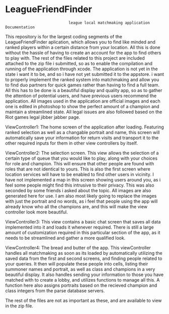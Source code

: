# LeagueFriendFinder
                                league local matchmaking application Documentation

  This repository is for the largest coding segments of the LeagueFriendFinder aplication, which allows you to find like
minded and ranked players within a certain distance from your location. All this is done without the hassle of having to 
create an account for the app to find others to play with. The rest of the files related to this project are included  
attached to the zip file i submitted, so as to enable the compilation and running of the application through xcode. The 
application is not yet in the state i want it to be, and so i have not yet submitted it to the appstore. i want to 
properly implement the ranked system into matchmaking and allow you to find duo partners for quick games rather than 
having to find a full team. All this has to be done is a beautiful display and quality app, so as to gather the attention
of potential users, and have previous users recommend the application. All images used in the application are 
official images and each one is edited in photoshop to show the perfect amount of a champion and maintain a 
streamlined state. All legal issues are also followed based on the Riot games legal jibber jabber page.

ViewController1: The home screen of the application after loading. Featuring ranked selection as well as a changable 
portrait and name, this screen will automatically save your information for return visits and transport it to the 
other required inputs for them in other view controllers by itself.

ViewController2: The selection screen. This view allows the selection of a certain type of queue that you would like to 
play, along with your choices for role and champion. This will ensure that other people are found with roles that are not 
identical to yours. This is also the first screen where location services will have to be enabled to find other users in 
vicinity. I have not implemented a map in this screen showing users around you, as i feel some people might find this 
intrusive to their privacy. This was also seconded by some friends i asked about the topic. All images are also 
generated here for use. I am also most likely going to replace the images with just the portrait and no words, 
as i feel that people using the app will already know who all the champions are, and this will make the view controller
look more beautiful.

ViewController3: This view contains a basic chat screen that saves all data implemented into it and loads it whenever 
required. There is still a large amount of customization required in this particular section of the app, as it needs
to be streamlined and gather a more qualified look.

ViewController4: The bread and butter of the app. This viewController handles all matchmaking as soon as its loaded by 
automatically utilizing the saved data from the first and second screens, and finding people related to your queries. 
It then will populate these people into cells, listing their summoner names and portrait, as well as class and champions
in a very beautiful display. It also handles sending your information to those you have matched with to create a 
lobby, and utilizes functions to manage all this. A function here also assigns portraits based on the recieved 
champion and class integers from the parse database servers.

The rest of the files are not as important as these, and are available to view in the zip file.
